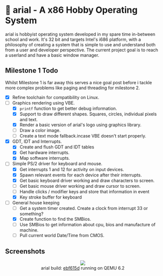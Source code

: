 # 💾 arial - A x86 Hobby Operating System
arial is hobbyist operating system developed in my spare time in-between school and work. It's 32 bit and targets Intel's i686 platform, with a philosophy of creating a system that is simple to use and understand both from a user and developer perspective. The current project goal is to reach a userland and have a basic window manager.
## Milestone 1 Todo
Whilst Milestone 1 is far away this serves a nice goal post before i tackle more complex problems like paging and threading for milestone 2.
- [x] Refine toolchain for compatibility on Linux.
- [ ] Graphics rendering using VBE.
    - [x] `printf` function to get better debug information.
    - [x] Support to draw different shapes. Squares, circles, individual pixels and text.
    - [x] Render a basic version of arial's logo using graphics library.
    - [ ] Draw a color image.
    - [ ] Create a text mode fallback.incase VBE doesn't start properly.
- [x] GDT, IDT and Interrupts.
    - [x] Create and flush GDT and IDT tables
    - [x] Get hardware interrupts.
    - [x] Map software interrupts.
- [ ] Simple PS/2 driver for keyboard and mouse.
    - [x] Get interrupts 1 and 12 for activity on input devices.
    - [x] Spawn relevant events for each device after their interrupts.
    - [x] Get basic keyboard driver working and draw characters to screen.
    - [ ] Get basic mouse driver working and draw cursor to screen.
    - [ ] Handle clicks / modifier keys and store that information in event
    - [x] Key stroke buffer for keyboard
- [ ] General house keeping 
    - [ ] Get a system timer created. Create a clock from interrupt 33 or something?
    - [x] Create function to find the SMBios.
    - [ ] Use SMBios to get information about cpu, bios and manufacture of machine.
    - [ ] Pull current world Date/Time from CMOS. 

## Screenshots
<p align="center">
<img src="https://cdn.discordapp.com/attachments/811364311795630130/1028977281948983316/Screen_Shot_2022-10-10_at_23.26.06.png" />
<br>
arial build: <a href="https://github.com/AsteroidsGithub/arial/commit/ebf615df6e6f2d11cf17a63ac441a6b11c27570b">ebf615d</a> running on QEMU 6.2
